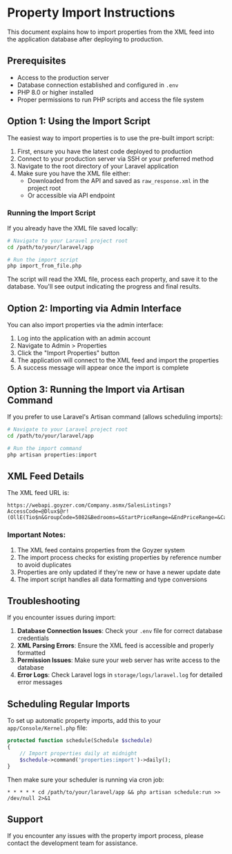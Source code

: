 # Property Import Instructions

This document explains how to import properties from the XML feed into the application database after deploying to production.

## Prerequisites

- Access to the production server
- Database connection established and configured in `.env`
- PHP 8.0 or higher installed
- Proper permissions to run PHP scripts and access the file system

## Option 1: Using the Import Script

The easiest way to import properties is to use the pre-built import script:

1. First, ensure you have the latest code deployed to production
2. Connect to your production server via SSH or your preferred method
3. Navigate to the root directory of your Laravel application
4. Make sure you have the XML file either:
   - Downloaded from the API and saved as `raw_response.xml` in the project root
   - Or accessible via API endpoint

### Running the Import Script

If you already have the XML file saved locally:

```bash
# Navigate to your Laravel project root
cd /path/to/your/laravel/app

# Run the import script
php import_from_file.php
```

The script will read the XML file, process each property, and save it to the database. You'll see output indicating the progress and final results.

## Option 2: Importing via Admin Interface

You can also import properties via the admin interface:

1. Log into the application with an admin account
2. Navigate to Admin > Properties
3. Click the "Import Properties" button
4. The application will connect to the XML feed and import the properties
5. A success message will appear once the import is complete

## Option 3: Running the Import via Artisan Command

If you prefer to use Laravel's Artisan command (allows scheduling imports):

```bash
# Navigate to your Laravel project root
cd /path/to/your/laravel/app

# Run the import command
php artisan properties:import
```

## XML Feed Details

The XML feed URL is:
```
https://webapi.goyzer.com/Company.asmx/SalesListings?AccessCode=@Dlux$@r!(OllE(Tio$n&GroupCode=5082&Bedrooms=&StartPriceRange=&EndPriceRange=&CategoryID=&SpecialProjects=&CountryID=&StateID=&CommunityID=&DistrictID=&FloorAreaMin=&FloorAreaMax=&UnitCategory=&UnitID=&BedroomsMax=&PropertyID=&ReadyNow=&PageIndex=
```

### Important Notes:

1. The XML feed contains properties from the Goyzer system
2. The import process checks for existing properties by reference number to avoid duplicates
3. Properties are only updated if they're new or have a newer update date
4. The import script handles all data formatting and type conversions

## Troubleshooting

If you encounter issues during import:

1. **Database Connection Issues**: Check your `.env` file for correct database credentials
2. **XML Parsing Errors**: Ensure the XML feed is accessible and properly formatted
3. **Permission Issues**: Make sure your web server has write access to the database
4. **Error Logs**: Check Laravel logs in `storage/logs/laravel.log` for detailed error messages

## Scheduling Regular Imports

To set up automatic property imports, add this to your `app/Console/Kernel.php` file:

```php
protected function schedule(Schedule $schedule)
{
    // Import properties daily at midnight
    $schedule->command('properties:import')->daily();
}
```

Then make sure your scheduler is running via cron job:

```
* * * * * cd /path/to/your/laravel/app && php artisan schedule:run >> /dev/null 2>&1
```

## Support

If you encounter any issues with the property import process, please contact the development team for assistance.